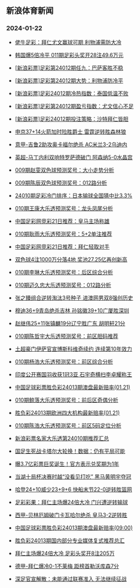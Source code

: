 ## 新浪体育新闻 
### 2024-01-22

+ [佬牛足彩：拜仁尤文赢球可期 利物浦需防大冷](https://sports.sina.com.cn/l/2024-01-21/doc-inaefwwh6486201.shtml)

+ [韩国爆5倍冷平 011期足彩头奖开28注49.6万元](https://sports.sina.com.cn/l/2024-01-21/doc-inaefsqp6245272.shtml)

+ [[新浪彩票]足彩第24012期任九：巴萨客胜不稳](https://sports.sina.com.cn/l/2024-01-21/doc-inaefsqi8811261.shtml)

+ [[新浪彩票]足彩第24012期大势：利物浦防冷平](https://sports.sina.com.cn/l/2024-01-21/doc-inaefsqp6245538.shtml)

+ [[新浪彩票]足彩24012期冷热指数：泰国低温不败](https://sports.sina.com.cn/l/2024-01-21/doc-inaefsqm9469059.shtml)

+ [[新浪彩票]足彩第24012期盈亏指数：尤文信心不足](https://sports.sina.com.cn/l/2024-01-21/doc-inaefsqi8811824.shtml)

+ [[新浪彩票]足彩24012期投注策略：沙特拜仁皆胆](https://sports.sina.com.cn/l/2024-01-21/doc-inaefsqk6592346.shtml)

+ [申京37+14火箭加时险胜爵士 雷霆逆转胜森林狼](https://sports.sina.com.cn/basketball/nba/2024-01-21/doc-inaehcee6376423.shtml)

+ [意甲-吉鲁2助攻奥卡福尔绝杀 AC米兰3-2乌迪内](https://sports.sina.com.cn/g/seriea/2024-01-21/doc-inaefwwi9350470.shtml)

+ [英超-马丁内利双响特罗萨德破门 阿森纳5-0水晶宫](https://sports.sina.com.cn/g/pl/2024-01-21/doc-inaefwwi9349595.shtml)

+ [009期赵雯双色球预测奖号：大小走势分析](https://sports.sina.com.cn/l/2024-01-21/doc-inaehcee6373716.shtml)

+ [009期陈辰双色球预测奖号：012路分析](https://sports.sina.com.cn/l/2024-01-21/doc-inaehcei6023069.shtml)

+ [24010期足彩冷门排序：日本输球全国猜中比3.3%](https://sports.sina.com.cn/l/2024-01-21/doc-inaehcec8590398.shtml)

+ [010期王康大乐透预测奖号：龙头凤尾分析](https://sports.sina.com.cn/l/2024-01-21/doc-inaehinc9138441.shtml)

+ [中国足彩网竞彩21日推荐：皇马主场称雄](https://sports.sina.com.cn/l/2024-01-21/doc-inaehcef9235223.shtml)

+ [010期耿雨大乐透预测奖号：5+2单注推荐](https://sports.sina.com.cn/l/2024-01-21/doc-inaehinf5915245.shtml)

+ [中国足彩网竞彩21日推荐：拜仁轻取对手](https://sports.sina.com.cn/l/2024-01-21/doc-inaehcei6012461.shtml)

+ [双色球4注1000万分落4地 奖池27.25亿再创新高](https://sports.sina.com.cn/l/2024-01-21/doc-inaeiers5818461.shtml)

+ [010期李琳大乐透预测奖号：后区综合分析](https://sports.sina.com.cn/l/2024-01-21/doc-inaehimz8489382.shtml)

+ [010期迈久忠大乐透预测奖号：012路分析](https://sports.sina.com.cn/l/2024-01-21/doc-inaehinf5915539.shtml)

+ [张之臻组合逆转淘汰3号种子 进澳网男双8强创历史](https://sports.sina.com.cn/tennis/china/2024-01-21/doc-inaehpuc5799596.shtml)

+ [穆迪36+9青岛绝杀吉林 孙铭徽39+10广厦胜深圳](https://sports.sina.com.cn/basketball/cba/2024-01-21/doc-inaeierv5455279.shtml)

+ [赵继伟25+11张镇麟19分辽宁胜广东 胡明轩21分](https://sports.sina.com.cn/basketball/cba/2024-01-21/doc-inaehyiv8806321.shtml)

+ [010期陈哲宇大乐透预测奖号：前区胆码推荐](https://sports.sina.com.cn/l/2024-01-21/doc-inaehinf5914912.shtml)

+ [土超豪门伊萨官宣博斯科维奇续约 连续第10年效力](https://sports.sina.com.cn/others/volleyball/2024-01-21/doc-inaehtzz5694457.shtml)

+ [010期杨浩大乐透预测奖号：前区综合分析](https://sports.sina.com.cn/l/2024-01-21/doc-inaehinc9137930.shtml)

+ [印度公开赛国羽收获1冠3亚 石宇奇横扫李卓耀称王](https://sports.sina.com.cn/others/badmin/2024-01-21/doc-inaehyix5573251.shtml)

+ [中国足球彩票胜负彩24013期澳盘最新赔率(01.21)](https://sports.sina.com.cn/l/2024-01-21/doc-inaehcec8581925.shtml)

+ [010期鲸落大乐透预测奖号：前后区奇偶分析](https://sports.sina.com.cn/l/2024-01-21/doc-inaehinf5914803.shtml)

+ [胜负彩24013期欧洲四大机构最新赔率(01.21)](https://sports.sina.com.cn/l/2024-01-21/doc-inaehcei6013207.shtml)

+ [010期陈浩大乐透预测奖号：前区5码定位分析](https://sports.sina.com.cn/l/2024-01-21/doc-inaehinf5915351.shtml)

+ [新浪彩票名家大乐透第24010期推荐汇总](https://sports.sina.com.cn/l/2024-01-21/doc-inaehptz9009800.shtml)

+ [国足生死战卡塔尔大轮换！数据：仍有平局可能](https://sports.sina.com.cn/l/2024-01-22/doc-inaeizvi8222691.shtml)

+ [曝3.7亿彩票巨奖诞生！官方表示兑奖期为1年](https://sports.sina.com.cn/l/2024-01-22/doc-inaeizvi8222290.shtml)

+ [当湖十局杯决赛时越“没看见打吃” 黑马黄明宇夺冠](https://sports.sina.com.cn/go/2024-01-21/doc-inaefwwh6487604.shtml)

+ [哈登24+10威少23+9+6 快船末节22-0逆转胜篮网](https://sports.sina.com.cn/basketball/nba/2024-01-22/doc-inaeizvi8237217.shtml)

+ [足彩彩果：拜仁主场爆24倍大冷 门兴遭逆转输球](https://sports.sina.com.cn/l/2024-01-22/doc-inaeizvm5001300.shtml)

+ [西甲-贝林厄姆破门卡瓦哈尔绝杀 皇马3-2逆转胜](https://sports.sina.com.cn/g/laliga/2024-01-22/doc-inaeizvq4687618.shtml)

+ [中国足球彩票胜负彩24013期澳盘最新赔率(09:00)](https://sports.sina.com.cn/l/2024-01-21/doc-inaehcec8581925.shtml)

+ [胜负彩24013期国内部分专业媒体复式推荐总汇](https://sports.sina.com.cn/l/2024-01-22/doc-inaeizvm5010368.shtml)

+ [拜仁主场爆24倍大冷 足彩头奖开8注205万](https://sports.sina.com.cn/l/2024-01-22/doc-inaeizvm5001300.shtml)

+ [德甲-拜仁爆冷0-1不莱梅 距榜首勒沃库森7分](https://sports.sina.com.cn/global/germany/2024-01-22/doc-inaeizvi8233664.shtml)

+ [深足官宣解散：未能通过联赛准入 无法继续征战](https://sports.sina.com.cn/china/2024-01-22/doc-inaekhce5267541.shtml)

